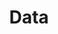 ---
title: Data
layout: redirect
destination: /data/
eleventyNavigation:
  key: searching-data-redirect
  title: Data
  parent: searching
  order: 1
---